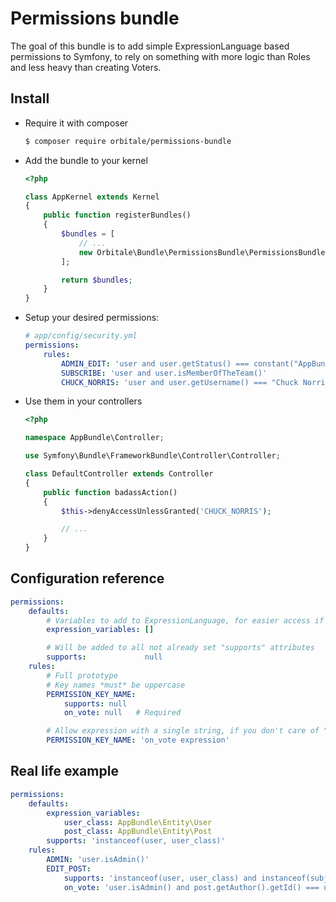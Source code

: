 Permissions bundle
==================

The goal of this bundle is to add simple ExpressionLanguage based permissions to Symfony,
to rely on something with more logic than Roles and less heavy than creating Voters.

## Install

* Require it with composer

  ```bash
  $ composer require orbitale/permissions-bundle
  ```

* Add the bundle to your kernel

  ```php
  <?php

  class AppKernel extends Kernel
  {
      public function registerBundles()
      {
          $bundles = [
              // ...
              new Orbitale\Bundle\PermissionsBundle\PermissionsBundle(),
          ];

          return $bundles;
      }
  }
  ```

* Setup your desired permissions:

  ```yaml
  # app/config/security.yml
  permissions:
      rules:
          ADMIN_EDIT: 'user and user.getStatus() === constant("AppBundle\\Entity\\User::STATUS_ADMIN")'
          SUBSCRIBE: 'user and user.isMemberOfTheTeam()'
          CHUCK_NORRIS: 'user and user.getUsername() === "Chuck Norris"'
  ```

* Use them in your controllers

  ```php
  <?php

  namespace AppBundle\Controller;

  use Symfony\Bundle\FrameworkBundle\Controller\Controller;

  class DefaultController extends Controller
  {
      public function badassAction()
      {
          $this->denyAccessUnlessGranted('CHUCK_NORRIS');

          // ...
      }
  }
  ```

## Configuration reference

```yaml
permissions:
    defaults:
        # Variables to add to ExpressionLanguage, for easier access if you need
        expression_variables: []

        # Will be added to all not already set "supports" attributes
        supports:             null
    rules:
        # Full prototype
        # Key names *must* be uppercase
        PERMISSION_KEY_NAME:
            supports: null
            on_vote: null   # Required

        # Allow expression with a single string, if you don't care of "supports":
        PERMISSION_KEY_NAME: 'on_vote expression'
```

## Real life example

```yaml
permissions:
    defaults:
        expression_variables:
            user_class: AppBundle\Entity\User
            post_class: AppBundle\Entity\Post
        supports: 'instanceof(user, user_class)'
    rules:
        ADMIN: 'user.isAdmin()'
        EDIT_POST:
            supports: 'instanceof(user, user_class) and instanceof(subject, post_class)'
            on_vote: 'user.isAdmin() and post.getAuthor().getId() === user.getId()'
```
